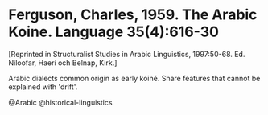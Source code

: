 # Ferguson, Charles, 1959. The Arabic Koine. Language 35(4):616-30

[Reprinted in Structuralist Studies in Arabic Linguistics, 1997:50-68. Ed. Niloofar, Haeri och Belnap, Kirk.]

Arabic dialects common origin as early koiné. Share features that cannot be explained with 'drift'.

@Arabic
@historical-linguistics
